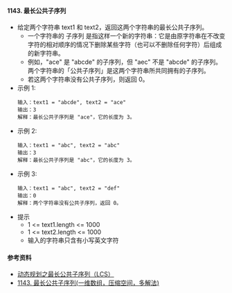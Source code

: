 #### 1143. 最长公共子序列
- 给定两个字符串 text1 和 text2，返回这两个字符串的最长公共子序列。
  - 一个字符串的 子序列 是指这样一个新的字符串：它是由原字符串在不改变字符的相对顺序的情况下删除某些字符（也可以不删除任何字符）后组成的新字符串。
  - 例如，"ace" 是 "abcde" 的子序列，但 "aec" 不是 "abcde" 的子序列。两个字符串的「公共子序列」是这两个字符串所共同拥有的子序列。
  - 若这两个字符串没有公共子序列，则返回 0。
- 示例 1:
    ```
    输入：text1 = "abcde", text2 = "ace" 
    输出：3  
    解释：最长公共子序列是 "ace"，它的长度为 3。
    ```
- 示例 2:
    ```
    输入：text1 = "abc", text2 = "abc"
    输出：3
    解释：最长公共子序列是 "abc"，它的长度为 3。
    ```
- 示例 3:
    ```
    输入：text1 = "abc", text2 = "def"
    输出：0
    解释：两个字符串没有公共子序列，返回 0。
    ```
- 提示
  - 1 <= text1.length <= 1000
  - 1 <= text2.length <= 1000
  - 输入的字符串只含有小写英文字符

#### 参考资料
- [动态规划之最长公共子序列（LCS）](https://leetcode-cn.com/problems/longest-common-subsequence/solution/dong-tai-gui-hua-zhi-zui-chang-gong-gong-zi-xu-lie/)
- [1143. 最长公共子序列(一维数组，压缩空间，多解法)](https://leetcode-cn.com/problems/longest-common-subsequence/solution/a-fei-xue-suan-fa-zhi-by-a-fei-8/)